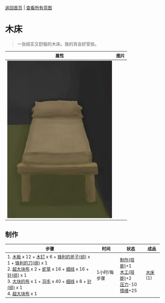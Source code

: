 [返回首页](index.md)   |  [查看所有蓝图](blueprint.md)
# 木床  
> 一张结实又舒服的木床。我的背会好受些。  
  
  属性  |   图片   
 ----  |  ----:   
   |  ![](Sprite/Bed.png)   
  
## 制作  
步骤  |  时间  |  状态  |  成品  
----  |  ----  |  ----  |  ----  
1. [木板](Plank.md) x 12 + [木钉](Treenail.md) x 6 + [锋利的斧子(组)](GpTag_AxeAdv.md) x 1 + [锋利的刀(组)](GpTag_CutterAdv.md) x 1<br>2. [超大块布](ClothVeryLarge.md) x 2 + [蛇草](SnakeGrass.md) x 16 + [细线](CordFiber.md) x 16 + [针(组)](GpTag_Needle.md) x 1<br>3. [大块的布](ClothLarge.md) x 1 + [羽毛](Feathers.md) x 40 + [细线](CordFiber.md) x 8 + [针(组)](GpTag_Needle.md) x 1<br>4. [超大块布](ClothVeryLarge.md) x 1  |  1小时/每步骤  |  [制作(技能)](Skill_Crafting.md)+1<br>[木工(技能)](Skill_Woodworking.md)+2<br>[压力](Stress.md)-10<br>[情绪](Morale.md)+25  |  [木床](BedWooden.md)(1)  

